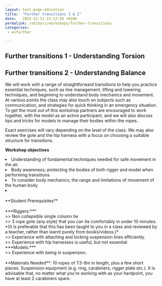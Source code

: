 ```yaml
---
layout: text-page-education
title:  "Further transitions 1 & 2"
date:   2015-11-11 21:17:59 +0100
permalink: /shibari/workshops/further-transitions
categories:
 - wsfurther

---
```

<h2 class="information-text-h2">Further transitions 1 - Understanding Torsion</h2>
<h2 class="information-text-h2">Further transitions 2 - Understandng Balance</h2>

We will work with a range of straightforward transitions to help you practice essential techniques, such as line management, lifting and lowering techniques, and beginning to understand body mechanics and movement.<br>
At various points the class may also touch on subjects such as communication, and strategies for quick thinking in an emergency situation. To get the most out of this workshop partners are encouraged to work together, with the model as an active participant, and we will also discuss tips and tricks for models to manage their bodies within the ropes.

Exact exercises will vary depending on the level of the class. We may also review the gote and the hip harness with a focus on choosing a suitable structure for transitions.

**Workshop objectives**
<li>Understanding of fundamental techniques needed for safe movement in the air.</li>
<li>Body awareness; protecting the bodies of both rigger and model when performing transitions</li>
<li>To consider body mechanics; the range and limitations of movement of the human body</li>
<li></li>
<br>
**Student Prerequisites**<br>
<br>
***Riggers:***<br>
>> Non collapsible single column tie<br>
>> 3 rope gote (any style) that you can tie comfortably in under 10 minutes. *(It is preferable that this has been taught to you in a class and reviewed by a teacher, rather than learnt purely from books/videos.)*<br>
>> Experience with attaching and locking suspension lines efficiently.<br>
>> Experience with hip harnesses is useful, but not essential<br>
***Models:***<br>
>> Experience with being in suspension.<br>
<br>
**Materials Needed**: 10 ropes of 7.5-8m in length, plus a few short pieces. Suspension equipment (e.g. ring, carabiners, rigger plate etc.). It is advisable that, no matter what you’re working with as your hardpoint, you have at least 2 carabiners spare.
